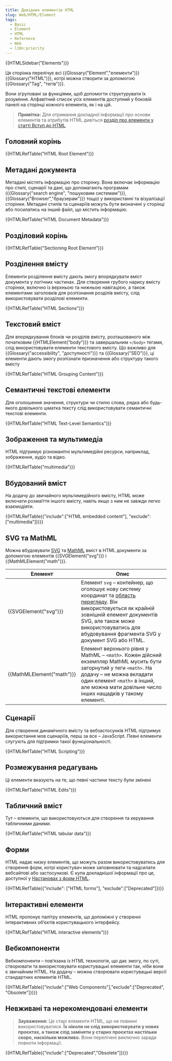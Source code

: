 ```yaml
---
title: Довідник елементів HTML
slug: Web/HTML/Element
tags:
  - Basic
  - Element
  - HTML
  - Reference
  - Web
  - l10n:priority
---
```


{{HTMLSidebar("Elements")}}

Ця сторінка перелічує всі {{Glossary("Element","елементи")}} {{Glossary("HTML")}}, котрі можна створити за допомогою {{Glossary("Tag", "тегів")}}.

Вони згруповані за функціями, щоб допомогти структурувати їх розуміння. Алфавітний список усіх елементів доступний у боковій панелі на сторінці кожного елемента, як і на цій.

> **Примітка:** Для отримання докладної інформації про основи елементів та атрибутів HTML дивіться [розділ про елементи у статті Вступ до HTML](/uk/docs/Learn/HTML/Introduction_to_HTML#elementy-osnovni-budmaterialy).

## Головний корінь

{{HTMLRefTable("HTML Root Element")}}

## Метадані документа

Метадані містять інформацію про сторінку. Вона включає інформацію про стилі, сценарії та дані, що допомагають програмам ({{Glossary("search engine", "пошуковим системам")}}, {{Glossary("Browser","браузерам")}} тощо) у використанні та візуалізації сторінки. Метадані стилів та сценаріїв можуть бути визначені у сторінці або посилатись на інший файл, що містить інформацію.

{{HTMLRefTable("HTML Document Metadata")}}

## Розділовий корінь

{{HTMLRefTable("Sectioning Root Element")}}

## Розділення вмісту

Елементи розділення вмісту дають змогу впорядкувати вміст документа у логічних частинах. Для створення грубого нарису вмісту сторінки, включно із верхньою та нижньою навігацією, а також елементами заголовків для розпізнання розділів вмісту, слід використовувати розділові елементи.

{{HTMLRefTable("HTML Sections")}}

## Текстовий вміст

Для впорядкування блоків чи розділів вмісту, розташованого між початковим {{HTMLElement("body")}} та завершальним `</body>` тегами, слід використовувати елементи текстового вмісту. Що важливо для {{Glossary("accessibility", "доступності")}} та {{Glossary("SEO")}}, ці елементи дають змогу розпізнати призначення або структуру такого вмісту

{{HTMLRefTable("HTML Grouping Content")}}

## Семантичні текстові елементи

Для оголошення значення, структури чи стилю слова, рядка або будь-якого довільного шматка тексту слід використовувати семантичні текстові елементи.

{{HTMLRefTable("HTML Text-Level Semantics")}}

## Зображення та мультимедіа

HTML підтримує різноманітні мультимедійні ресурси, наприклад, зображення, аудіо та відео.

{{HTMLRefTable("multimedia")}}

## Вбудований вміст

На додачу до звичайного мультимедійного вмісту, HTML може включати розмаїття іншого вмісту, навіть якщо з ним не завжди легко взаємодіяти.

{{HTMLRefTable({"include":["HTML embedded content"], "exclude":["multimedia"]})}}

## SVG та MathML

Можна вбудовувати [SVG](/uk/docs/Web/SVG) та [MathML](/uk/docs/Web/MathML) вміст в HTML документи за допомогою елементів {{SVGElement("svg")}} і {{MathMLElement("math")}}.

<table class="no-markdown">
  <thead>
    <tr>
      <th scope="col">Елемент</th>
      <th scope="col">Опис</th>
    </tr>
  </thead>
  <tbody>
    <tr>
      <td>{{SVGElement("svg")}}</td>
      <td>
        Елемент <code>svg</code> – контейнер, що оголошує нову систему координат та
        <a href="/uk/docs/Web/SVG/Attribute/viewBox">область перегляду</a>. Він використовується як крайній зовнішній елемент документів SVG, але також може використовуватись для вбудовування фрагмента SVG у документ SVG або HTML.
      </td>
    </tr>
    <tr>
      <td>{{MathMLElement("math")}}</td>
      <td>
        Елемент верхнього рівня у MathML – <code>&#x3C;math></code>. Кожен дійсний екземпляр MathML мусить бути загорнутий у теги <code>&#x3C;math></code>. На додачу – не можна вкладати один елемент <code>&#x3C;math></code> в інший, але можна мати довільне число інших нащадків у такому елементі.
      </td>
    </tr>
  </tbody>
</table>

## Сценарії

Для створення динамічного вмісту та вебзастосунків HTML підтримує використання мов сценаріїв, перш за все – JavaScript. Певні елементи слугують для підтримки такої функціональності.

{{HTMLRefTable("HTML Scripting")}}

## Розмежування редагувань

Ці елементи вказують на те, що певні частини тексту були змінені

{{HTMLRefTable("HTML Edits")}}

## Табличний вміст

Тут – елементи, що використовуються для створення та керування табличними даними.

{{HTMLRefTable("HTML tabular data")}}

## Форми

HTML надає низку елементів, що можуть разом використовуватись для створення форм, котрі користувач може заповнювати та надсилати вебсайтові або застосункові. Є купа докладнішої інформації про це, доступної у [Настановах з форм HTML](/uk/docs/Learn/Forms).

{{HTMLRefTable({"include": ["HTML forms"], "exclude":["Deprecated"]})}}

## Інтерактивні елементи

HTML пропонує палітру елементів, що допоміжні у створенні інтерактивних об‘єктів користувацького інтерфейсу.

{{HTMLRefTable("HTML interactive elements")}}

## Вебкомпоненти

Вебкомпоненти – пов‘язана із HTML технологія, що дає змогу, по суті, створювати та використовувати користувацькі елементи так, ніби вони є звичайним HTML. На додачу – можна створювати користувацькі версії стандартних елементів HTML.

{{HTMLRefTable({"include":["Web Components"],"exclude":["Deprecated", "Obsolete"]})}}

## Невживані та нерекомендовані елементи

> **Зауваження:** Це старі елементи HTML, що не повинні використовуватися. **Їх ніколи не слід використовувати у нових проєктах, а також слід заміняти у старих проєктах настільки скоро, наскільки можливо.** Вони перелічені виключно заради повноти інформації.

{{HTMLRefTable({"include":["Deprecated","Obsolete"]})}}

